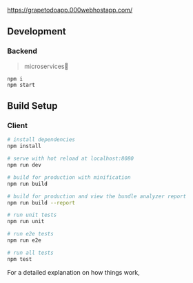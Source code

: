 https://grapetodoapp.000webhostapp.com/

## Development
### Backend
> microservices🤘
```
npm i
npm start
```
## Build Setup
### Client
``` bash
# install dependencies 
npm install

# serve with hot reload at localhost:8080
npm run dev

# build for production with minification
npm run build

# build for production and view the bundle analyzer report
npm run build --report

# run unit tests
npm run unit

# run e2e tests
npm run e2e

# run all tests
npm test
```

For a detailed explanation on how things work, 
